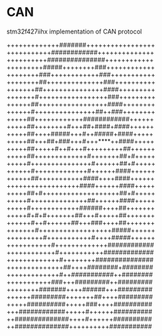 # CAN
stm32f427iihx implementation of CAN protocol

+++++++++++++#######+++++++++++++++++ +++++++++++############++++++++++++++ ++++++++++###############++++++++++++ +++++++++#####++++++++###++++++++++++ ++++++++###++++++++++++###+++++++++++ ++++++++##++++++++++++++###++++++++++ +++++++##+++++++++++++++####+++++++++ +++++++#+++++++++++++++++###+++++++++ ++++++##+++++++++++++++++####++++++++ ++++++#+++++++++++++++##++###++++++++ +++++##++++++++++++############++++++ +++++##++++++++#+++##+####+####++++++ +++++##++++#####+++#++#####+####+++++ +++++##+++##+###+++#+++****++####+++++ +++++##+++++#++#+++#+++++++++##++++++ +++++##+++++++++++++#+++++++##+#+++++ +++++#+++++++++++++++#++++++##+#+++++ ++++++#+++++++++++++#++++++####++++++ ++++++##+++++++++++####++++####++++++ ++++++++++++++++++####++++++####+++++ +++++##+#+++++++++++++++++++##+#+++++ +++++#++++++++++++++##++++++####+++++ +++++#++++++++++++######++++##+++++++ +++++#+#+#+++++++##+++#+++++##+++++++ ++++++#++#++++++##+++###++++##+++++++ +++++++#++++++++++++++++++#####++++++ +++++++++#+++++++++++#++++#####++++++ +++++++++++#+++++++++++++############ ++++++++++++#+++++++++++############# +++++++++++++#++++++++############### ++++++++++++++##++++########+######## +++++++++++++#++###########++######## +++++++++++###+++#########++######### ++++++++#######++++######+++######### ++++++#########+++++++##++++######### +++++##########+++++###++++########## +++############+++++#++++++########## ++##############++++#++++++########## ++##############++++++++++###########
